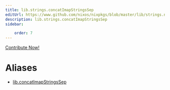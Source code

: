 ```yaml
---
title: lib.strings.concatImapStringsSep
editUrl: https://www.github.com/nixos/nixpkgs/blob/master/lib/strings.nix#L188C5
description: lib.strings.concatImapStringsSep
sidebar:

    order: 7
---
```


<a href="https://www.github.com/nixos/nixpkgs/blob/master/lib/strings.nix#L188C5">Contribute Now!</a>


# Aliases

- [lib.concatImapStringsSep](./reference/lib/lib-concatImapStringsSep)


